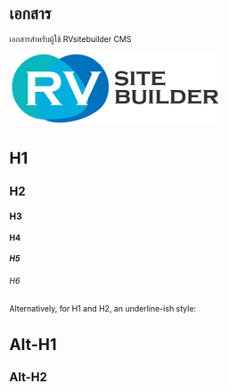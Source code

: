 # เอกสาร

เอกสารสำหรับผู้ใช้ RVsitebuilder CMS

![Kiku](images/logo.png)



# H1
## H2
### H3
#### H4
##### H5
###### H6

Alternatively, for H1 and H2, an underline-ish style:

Alt-H1
======

Alt-H2
------